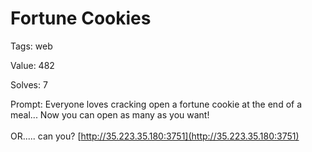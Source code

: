 
Fortune Cookies
===============


Tags: web

Value: 482

Solves: 7

Prompt: Everyone loves cracking open a fortune cookie at the end of a meal... Now you can open as many as you want!  </br></br> OR..... can you?
[http://35.223.35.180:3751](http://35.223.35.180:3751)
